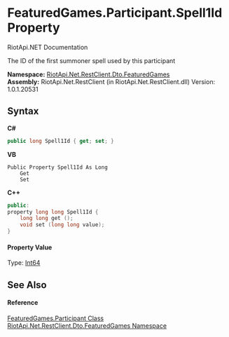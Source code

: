 # FeaturedGames.Participant.Spell1Id Property 
RiotApi.NET Documentation 

The ID of the first summoner spell used by this participant

**Namespace:**&nbsp;<a href="3e2b828e-de06-ca7f-5a82-548a331b47bc">RiotApi.Net.RestClient.Dto.FeaturedGames</a><br />**Assembly:**&nbsp;RiotApi.Net.RestClient (in RiotApi.Net.RestClient.dll) Version: 1.0.1.20531

## Syntax

**C#**<br />
``` C#
public long Spell1Id { get; set; }
```

**VB**<br />
``` VB
Public Property Spell1Id As Long
	Get
	Set
```

**C++**<br />
``` C++
public:
property long long Spell1Id {
	long long get ();
	void set (long long value);
}
```


#### Property Value
Type: <a href="http://msdn2.microsoft.com/en-us/library/6yy583ek" target="_blank">Int64</a>

## See Also


#### Reference
<a href="6d4b4baf-c107-1e3e-95ef-d17deea1bf1c">FeaturedGames.Participant Class</a><br /><a href="3e2b828e-de06-ca7f-5a82-548a331b47bc">RiotApi.Net.RestClient.Dto.FeaturedGames Namespace</a><br />